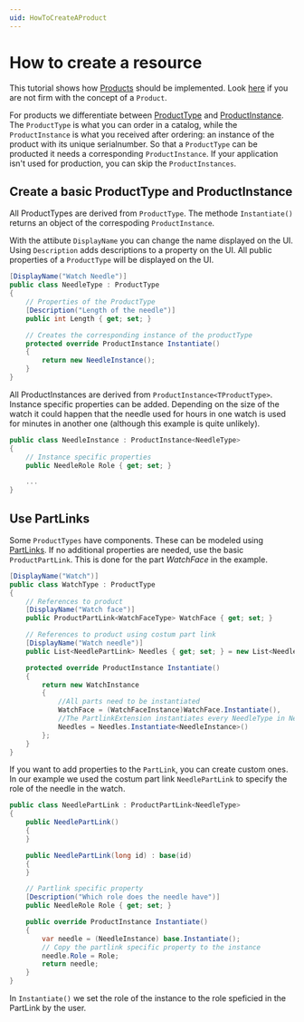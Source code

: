 ```yaml
---
uid: HowToCreateAProduct
---
```

# How to create a resource

This tutorial shows how [Products](../../src/Moryx.AbstractionLayer/Products/ProductType.cs) should be implemented. Look [here](../articles/Products/Concept.md) if you are not firm with the concept of a `Product`. 

For products we differentiate between [ProductType](xref:Moryx.AbstractionLayer.Products.ProductType) and [ProductInstance](xref:Moryx.AbstractionLayer.Products.ProductInstance). The `ProductType` is what you can order in a catalog, while the `ProductInstance` is what you received after ordering: an instance of the product with its unique serialnumber. So that a `ProductType` can be producted it needs a corresponding `ProductInstance`. If your application isn't used for production, you can skip the `ProductInstances`. 

## Create a basic ProductType and ProductInstance
All ProductTypes are derived from `ProductType`. The methode `Instantiate()` returns an object of the correspoding `ProductInstance`.

With the attibute `DisplayName` you can change the name displayed on the UI. Using `Description` adds descriptions to a property on the UI. All public properties of a `ProductType` will be displayed on the UI.
```C#
[DisplayName("Watch Needle")]
public class NeedleType : ProductType
{
    // Properties of the ProductType
    [Description("Length of the needle")]
    public int Length { get; set; }

    // Creates the corresponding instance of the productType
    protected override ProductInstance Instantiate()
    {
        return new NeedleInstance();
    }
}
```
All ProductInstances are derived from `ProductInstance<TProductType>`. Instance specific properties can be added. Depending on the size of the watch it could happen that the needle used for hours in one watch is used for minutes in another one (although this example is quite unlikely).
```C#
public class NeedleInstance : ProductInstance<NeedleType>
{
    // Instance specific properties
    public NeedleRole Role { get; set; }

    ...
}
```

## Use PartLinks
Some `ProductTypes` have components. These can be modeled using [PartLinks](xref:Moryx.AbstractionLayer.Products.ProductPartLink). If no additional properties are needed, use the basic `ProductPartLink`. This is done for the part *WatchFace* in the example.

```C#
[DisplayName("Watch")]
public class WatchType : ProductType
{
    // References to product
    [DisplayName("Watch face")]
    public ProductPartLink<WatchFaceType> WatchFace { get; set; }

    // References to product using costum part link
    [DisplayName("Watch needle")]
    public List<NeedlePartLink> Needles { get; set; } = new List<NeedlePartLink>();

    protected override ProductInstance Instantiate()
    {
        return new WatchInstance
        {
            //All parts need to be instantiated
            WatchFace = (WatchFaceInstance)WatchFace.Instantiate(),
            //The PartlinkExtension instantiates every NeedleType in Needles and adds them to a List
            Needles = Needles.Instantiate<NeedleInstance>()
        };
    }
}
```
If you want to add properties to the `PartLink`, you can create custom ones. In our example we used the costum part link `NeedlePartLink` to specify the role of the needle in the watch.
```C#
public class NeedlePartLink : ProductPartLink<NeedleType>
{
    public NeedlePartLink()
    {
    }

    public NeedlePartLink(long id) : base(id)
    {
    }

    // Partlink specific property
    [Description("Which role does the needle have")]
    public NeedleRole Role { get; set; }

    public override ProductInstance Instantiate()
    {
        var needle = (NeedleInstance) base.Instantiate();
        // Copy the partlink specific property to the instance
        needle.Role = Role;
        return needle;
    }
}
```
In `Instantiate()` we set the role of the instance to the role speficied in the PartLink by the user.

